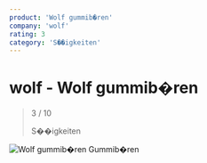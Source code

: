 ```yaml
---
product: 'Wolf gummib�ren'
company: 'wolf'
rating: 3
category: 'S��igkeiten'
---
```


# wolf - Wolf gummib�ren
>
> 3 / 10
>
> S��igkeiten

![Wolf gummib�ren](./assets/wolf-wolf-gummib�ren-ee60b9e0-9f30-4e64-9cad-60212987b92d.jpg)
Gummib�ren

